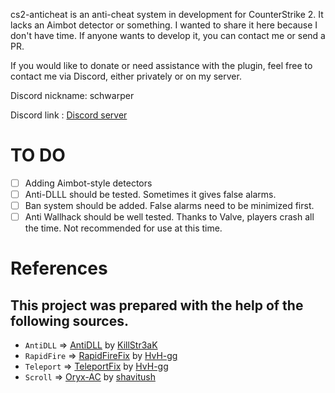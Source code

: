 cs2-anticheat is an anti-cheat system in development for CounterStrike 2. It lacks an Aimbot detector or something. I wanted to share it here because I don't have time. If anyone wants to develop it, you can contact me or send a PR.

If you would like to donate or need assistance with the plugin, feel free to contact me via Discord, either privately or on my server.

Discord nickname: schwarper

Discord link : [Discord server](https://discord.gg/4zQfUzjk36)

# TO DO
- [ ] Adding Aimbot-style detectors
- [ ] Anti-DLLL should be tested. Sometimes it gives false alarms.
- [ ] Ban system should be added. False alarms need to be minimized first.
- [ ] Anti Wallhack should be well tested. Thanks to Valve, players crash all the time. Not recommended for use at this time.

# References
## This project was prepared with the help of the following sources.
* `AntiDLL` => [AntiDLL](https://github.com/KillStr3aK/CS2-AntiDLL) by [KillStr3aK](https://github.com/KillStr3aK)
* `RapidFire` => [RapidFireFix](https://github.com/HvH-gg/RapidFireFix) by [HvH-gg](https://github.com/HvH-gg)
* `Teleport` => [TeleportFix](https://github.com/HvH-gg/TeleportFix) by [HvH-gg](https://github.com/HvH-gg)
* `Scroll` => [Oryx-AC](https://github.com/shavitush/Oryx-AC/blob/master/addons/sourcemod/scripting/oryx-scroll.sp) by [shavitush](https://github.com/shavitush)